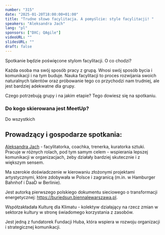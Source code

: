 ```yaml
---
number: "315"
date: "2025-01-20T18:00:00+01:00"
title: "Trudne słowo facylitacja. A pomyślcie: style facylitacji! "
speakers: "Aleksandra Jach"
lang: "pl"
sponsors: ["DXC; QAgile"]
videoURL: ""
slidesURL: ""
draft: false
---
```


Spotkanie będzie poświęcone stylom facylitacji. O co chodzi? 

Każda osoba ma swój sposób pracy z grupą. Wnosi swój sposób bycia i komunikacji i na tym buduje. Nauka facylitacji to proces rozwijania swoich naturalnych talentów oraz próbowanie tego co przychodzi nam trudniej, ale jest bardziej adekwatne dla grupy. 

Czego potrzebują grupy i na jakim etapie? Tego dowiesz się na spotkaniu. 

### Do kogo skierowana jest MeetUp?

Do wszystkich

## Prowadzący i gospodarze spotkania:

<a href="https://www.linkedin.com/in/aleksandrajach" target="_blank">Aleksandra Jach</a> - facylitatorka, coachka, trenerka, kuratorka sztuki. Pracuje w różnych rolach, pod tym samym celem - wspierania lepszej komunikacji w organizacjach, żeby działały bardziej skutecznie i z większym sensem. 

Ma szerokie doświadczenie w kierowaniu złożonymi projektami artystycznymi, które zdobywała w Polsce i zagranicą (m.in. w Hamburger Bahnhof i DaaD w Berlinie). 

Jest autorką pierwszego polskiego dokumentu sieciowego o transformacji energetycznej: https://buriedsun.biennalewarszawa.pl.

Współzakładała Kulturę dla Klimatu - kolektyw działający na rzecz zmian w sektorze kultury w stronę świadomego korzystania z zasobów. 

Jest jedną z fundatorek Fundacji Huba, która wspiera w rozwoju organizacji i strategicznej komunikacji.

